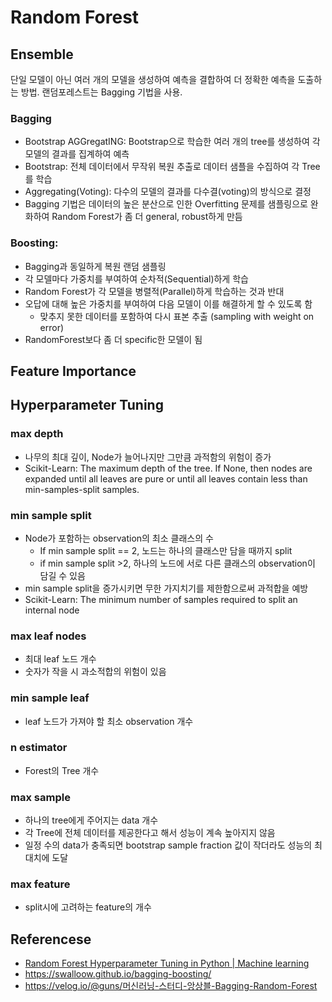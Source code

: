 # Random Forest

## Ensemble

단일 모델이 아닌 여러 개의 모델을 생성하여 예측을 결합하여 더 정확한 예측을 도출하는 방법. 랜덤포레스트는 Bagging 기법을 사용.

### Bagging

- Bootstrap AGGregatING: Bootstrap으로 학습한 여러 개의 tree를 생성하여 각 모델의 결과를 집계하여 예측
- Bootstrap: 전체 데이터에서 무작위 복원 추출로 데이터 샘플을 수집하여 각 Tree를 학습
- Aggregating(Voting): 다수의 모델의 결과를 다수결(voting)의 방식으로 결정
- Bagging 기법은 데이터의 높은 분산으로 인한 Overfitting 문제를 샘플링으로 완화하여 Random Forest가 좀 더 general, robust하게 만듬

### Boosting: 

- Bagging과 동일하게 복원 랜덤 샘플링
- 각 모델마다 가중치를 부여하여 순차적(Sequential)하게 학습
- Random Forest가 각 모델을 병렬적(Parallel)하게 학습하는 것과 반대
- 오답에 대해 높은 가중치를 부여하여 다음 모델이 이를 해결하게 할 수 있도록 함
	- 맞추지 못한 데이터를 포함하여 다시 표본 추출 (sampling with weight on error)
- RandomForest보다 좀 더 specific한 모델이 됨

## Feature Importance

## Hyperparameter Tuning
### max depth
- 나무의 최대 깊이, Node가 늘어나지만 그만큼 과적함의 위험이 증가
- Scikit-Learn: The maximum depth of the tree. If None, then nodes are expanded until all leaves are pure or until all leaves contain less than min-samples-split samples.

### min sample split
- Node가 포함하는 observation의 최소 클래스의 수
	- If min sample split == 2, 노드는 하나의 클래스만 담을 때까지 split
	- if min sample split >2, 하나의 노드에 서로 다른 클래스의 observation이 담길 수 있음
-  min sample split을 증가시키면 무한 가지치기를 제한함으로써 과적합을 예방
- Scikit-Learn: The minimum number of samples required to split an internal node

### max leaf nodes
- 최대 leaf 노드 개수
- 숫자가 작을 시 과소적합의 위험이 있음

### min sample leaf
- leaf 노드가 가져야 할 최소 observation 개수

### n estimator
- Forest의 Tree 개수

### max sample
- 하나의 tree에게 주어지는 data 개수
- 각 Tree에 전체 데이터를 제공한다고 해서 성능이 계속 높아지지 않음
- 일정 수의 data가 충족되면 bootstrap sample fraction 값이 작더라도 성능의 최대치에 도달

### max feature
- split시에 고려하는 feature의 개수

## Referencese
- [Random Forest Hyperparameter Tuning in Python | Machine learning](https://www.analyticsvidhya.com/blog/2020/03/beginners-guide-random-forest-hyperparameter-tuning/)
- https://swalloow.github.io/bagging-boosting/
- https://velog.io/@guns/머신러닝-스터디-앙상블-Bagging-Random-Forest
